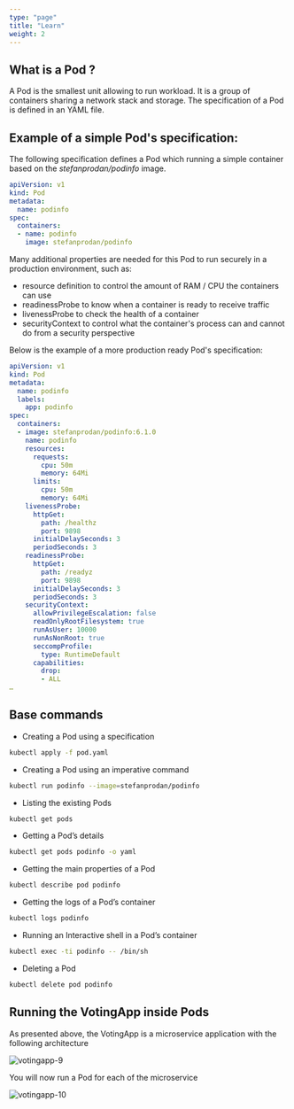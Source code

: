 ```yaml
---
type: "page"
title: "Learn"
weight: 2
---
```


## What is a Pod ?

A Pod is the smallest unit allowing to run workload. It is a group of containers sharing a network stack and storage. The specification of a Pod is defined in an YAML file.

## Example of a simple Pod's specification:

The following specification defines a Pod which running a simple container based on the *stefanprodan/podinfo* image.

``` yaml {filename="pod.yaml"}
apiVersion: v1
kind: Pod
metadata:
  name: podinfo
spec:
  containers:
  - name: podinfo
    image: stefanprodan/podinfo
```

Many additional properties are needed for this Pod to run securely in a production environment, such as:

- resource definition to control the amount of RAM / CPU the containers can use
- readinessProbe to know when a container is ready to receive traffic
- livenessProbe to check the health of a container
- securityContext to control what the container's process can and cannot do from a security perspective 

Below is the example of a more production ready Pod's specification:

``` yaml
apiVersion: v1
kind: Pod
metadata:
  name: podinfo
  labels:
    app: podinfo
spec:
  containers:
  - image: stefanprodan/podinfo:6.1.0
    name: podinfo
    resources:
      requests:
        cpu: 50m
        memory: 64Mi
      limits:
        cpu: 50m
        memory: 64Mi
    livenessProbe:
      httpGet:
        path: /healthz
        port: 9898
      initialDelaySeconds: 3
      periodSeconds: 3
    readinessProbe:
      httpGet:
        path: /readyz
        port: 9898
      initialDelaySeconds: 3
      periodSeconds: 3
    securityContext:
      allowPrivilegeEscalation: false
      readOnlyRootFilesystem: true
      runAsUser: 10000
      runAsNonRoot: true
      seccompProfile:
        type: RuntimeDefault
      capabilities:
        drop:
        - ALL
…
```

## Base commands

- Creating a Pod using a specification

```bash
kubectl apply -f pod.yaml
```

- Creating a Pod using an imperative command

```bash
kubectl run podinfo --image=stefanprodan/podinfo
```

- Listing the existing Pods

```bash
kubectl get pods
```

- Getting a Pod’s details

```bash
kubectl get pods podinfo -o yaml
```

- Getting the main properties of a Pod

```bash
kubectl describe pod podinfo
```

- Getting the logs of a Pod’s container

```bash
kubectl logs podinfo
```

- Running an Interactive shell in a Pod’s container

```bash
kubectl exec -ti podinfo -- /bin/sh
```

- Deleting a Pod

```bash
kubectl delete pod podinfo
```

## Running the VotingApp inside Pods

As presented above, the VotingApp is a microservice application with the following architecture

![votingapp-9](votingapp-9.png)

You will now run a Pod for each of the microservice

![votingapp-10](votingapp-10.png)

